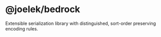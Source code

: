# @joelek/bedrock

Extensible serialization library with distinguished, sort-order preserving encoding rules.
